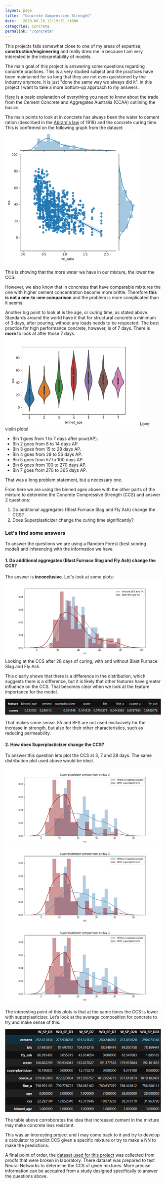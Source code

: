 ```yaml
---
layout: page
title:  "Concrete Compressive Strenght"
date:   2020-06-18 12:19:31 +1000
categories: Concrete
permalink: "/concrete"
---
```


This projects falls somewhat close to one of my areas of expertise, **construction/engineering** and really drew me in because I am very interested in the interpretability of models.

The main goal of this project is answering some questions regarding concrete practices. This is a very studied subject and the practices have been maintained for so long that they are not even questioned by the industry anymore. It is just "done the same way we always did it". in this project I want to take a more bottom-up approach to my answers.

[Here](https://www.ccaa.com.au/imis_prod/documents/ConcreteBasics.pdf) is a basic explanation of everything you need to know about the trade from the Cement Concrete and Aggregates Australia (CCAA) outlining the basics.

The main points to look at in concrete has always been the water to cement ration (described in the [Abram's law](https://en.wikipedia.org/wiki/Abrams%27_law) of 1918) and the concrete curing time. This is confirmed on the following graph from the dataset:
![water-tocement-ratio](./assets/concrete/water_cement_ratio.png)

This is showing that the more water we have in our mixture, the lower the CCS.

However, we also know that in concretes that have comparable mixtures the one with higher cement concentration become more brittle. Therefore **this is not a one-to-one comparison** and the problem is more complicated than it seems.

Another big point to look at is the age, or curing time, as stated above. Standards around the world have it that for structural concrete a minimum of 3 days, after pouring, without any loads needs to be respected. The best practice for high performance concrete, however, is of 7 days. There is **more** to look at after those 7 days.
![age violin plot](./assets/concrete/age_violin.png)
Love violin plots!
- Bin 1 goes from 1 to 7 days after pour(AP). 
- Bin 2 goes from 8 to 14 days AP.
- Bin 3 goes from 15 to 28 days AP.
- Bin 4 goes from 29 to 56 days AP.
- Bin 5 goes from 57 to 100 days AP.
- Bin 6 goes from 100 to 270 days AP.
- Bin 7 goes from 270 to 365 days AP.

That was a long problem statement, but a necessary one.

From here we are using the binned ages above with the other parts of the mixture to determine the Concrete Compressive Strength (CCS) and answer 2 questions:
1. Do additional aggregates (Blast Furnace Slag and Fly Ash) change the CCS?
2. Does Superplasticizer change the curing time significantly?

### Let's find some answers

To answer the questions we are using a Random Forest (best scoring model) and inferencing with the information we have.

#### 1. Do additional aggregates (Blast Furnace Slag and Fly Ash) change the CCS? 
The answer is **inconclusive**. Let's look at some plots:
![comparison](./assets/concrete/comparisson_aggregates.png)
Looking at the CCS after 28 days of curing, with and without Blast Furnace Slag and Fly Ash.

This clearly shows that there is a difference in the distribution, which suggests there is a difference, but it is likely that other features have greater influence on the CCS. That becomes clear when we look at the feature importance for the model.

![feature importance](./assets/concrete/features.PNG)

That makes some sense. FA and BFS are not used exclusively for the increase in strength, but also for their other characteristics, such as reducing permeability.

#### 2. How does Superplasticizer change the CCS?
To answer this question lets plot the CCS at 3, 7 and 28 days. The same distribution plot used above would be ideal.

![SP3](./assets/concrete/superplasticizer3.png)
![SP7](./assets/concrete/superplasticizer3.png)
![SP28](./assets/concrete/superplasticizer3.png)

The interesting point of this plots is that at the same times the CCS is lower with superplasticizer. Let’s look at the average composition for concrete to try and make sense of this.

![SP28](./assets/concrete/Capture.PNG)

The table above corroborates the idea that increased cement in the mixture may make concrete less resistant.

This was an interesting project and I may come back to it and try to develop a calculator to predict CCS given a specific mixture or try to make a NN to make the predictions.

A final point of order, the [dataset used for this project](https://www.kaggle.com/maajdl/yeh-concret-data) was collected from proofs that were broken in laboratory. There dataset was prepared to test Neural Networks to determine the CCS of given mixtures. More precise information can be accquired from a study designed specifically to answer the questions above.